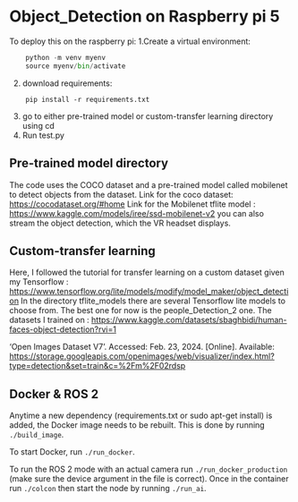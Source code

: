 # Object_Detection on Raspberry pi 5
To deploy this on the raspberry pi:
1.Create a virtual environment:
```python
    python -m venv myenv
    source myenv/bin/activate
```
2. download requirements:
```python,
    pip install -r requirements.txt
```
3. go to either pre-trained model or custom-transfer learning directory using cd
4. Run test.py


## Pre-trained model directory

The code uses the COCO dataset and a pre-trained model called mobilenet to detect objects from the dataset.
Link for the coco dataset:  https://cocodataset.org/#home 
Link for the Mobilenet tflite model : https://www.kaggle.com/models/iree/ssd-mobilenet-v2
you can also stream the object detection, which the VR headset displays.

## Custom-transfer learning

Here, I followed the tutorial for transfer learning on a custom dataset given my Tensorflow :
https://www.tensorflow.org/lite/models/modify/model_maker/object_detection 
In the directory tflite_models there are several Tensorflow lite models to choose from.
The best one for now is the people_Detection_2 one.
The datasets I trained on : https://www.kaggle.com/datasets/sbaghbidi/human-faces-object-detection?rvi=1

‘Open Images Dataset V7’. Accessed: Feb. 23, 2024. [Online]. Available: https://storage.googleapis.com/openimages/web/visualizer/index.html?type=detection&set=train&c=%2Fm%2F02rdsp

## Docker & ROS 2
Anytime a new dependency (requirements.txt or sudo apt-get install) is added, the Docker image needs to be rebuilt. This is done by running `./build_image`.

To start Docker, run `./run_docker`.

To run the ROS 2 mode with an actual camera run `./run_docker_production` (make sure the device argument in the file is correct). Once in the container run `./colcon` then start the node by running `./run_ai`.
